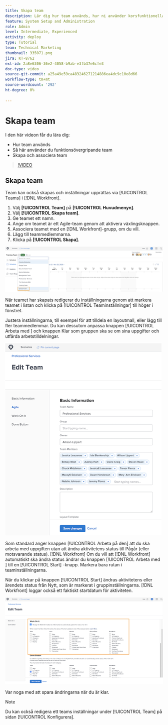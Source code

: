 ```yaml
---
title: Skapa team
description: Lär dig hur team används, hur ni använder korsfunktionella team och hur ni skapar team som hjälper er att organisera användare och ge behörigheter.
feature: System Setup and Administration
role: Admin
level: Intermediate, Experienced
activity: deploy
type: Tutorial
team: Technical Marketing
thumbnail: 335071.png
jira: KT-8762
exl-id: 2a8e6306-36e2-4058-b9ab-e3fb37e6cfe3
doc-type: video
source-git-commit: a25a49e59ca483246271214886ea4dc9c10e8d66
workflow-type: tm+mt
source-wordcount: '292'
ht-degree: 0%

---
```


# Skapa team

I den här videon får du lära dig:

* Hur team används
* Så här använder du funktionsövergripande team
* Skapa och associera team

>[!VIDEO](https://video.tv.adobe.com/v/335071/?quality=12&learn=on)

## Skapa team

Team kan också skapas och inställningar upprättas via [!UICONTROL Teams] i [!DNL Workfront].

1. Välj **[!UICONTROL Team]** på **[!UICONTROL Huvudmenyn]**.
1. Välj **[!UICONTROL Skapa team]**.
1. Ge teamet ett namn.
1. Ange om teamet är ett Agile-team genom att aktivera växlingsknappen.
1. Associera teamet med en [!DNL Workfront]-grupp, om du vill.
1. Lägg till teammedlemmarna.
1. Klicka på **[!UICONTROL Skapa]**.

![Team-menyn på sidan [!UICONTROL Teams]](assets/admin-fund-create-team.png)

När teamet har skapats redigerar du inställningarna genom att markera teamet i listan och klicka på [!UICONTROL Teaminställningar] till höger i fönstret.

Justera inställningarna, till exempel för att tilldela en layoutmall, eller lägg till fler teammedlemmar. Du kan dessutom anpassa knappen [!UICONTROL Arbeta med ] och knappen Klar som gruppen ska se om sina uppgifter och utfärda arbetstilldelningar.

![[!UICONTROL Redigera team] fönster](assets/admin-fund-team-settings.png)

Som standard anger knappen [!UICONTROL Arbeta på den] att du ska arbeta med uppgiften utan att ändra aktivitetens status till Pågår (eller motsvarande status). [!DNL Workfront] Om du vill att [!DNL Workfront] automatiskt ska ändra status ändrar du knappen [!UICONTROL Arbeta med ] till en [!UICONTROL Start] -knapp. Markera bara rutan i teaminställningarna.

När du klickar på knappen [!UICONTROL Start] ändras aktivitetens eller ärendets status från Nytt, som är markerat i gruppinställningarna. [!DNL Workfront] loggar också ett faktiskt startdatum för aktiviteten.

![[!UICONTROL Arbeta med det] i [!UICONTROL Redigera team]-fönstret](assets/admin-fund-start-button-team.png)

Var noga med att spara ändringarna när du är klar.


>[!NOTE]
>
>Du kan också redigera ett teams inställningar under [!UICONTROL Team] på sidan [!UICONTROL Konfigurera].

<!---
learn more URLs
Create a team
Work On It and Done button overview
--->
